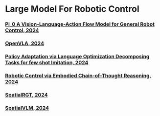 # Large Model For Robotic Control 

### [Pi_0 A Vision-Language-Action Flow Model for General Robot Control, 2024](/LLM-VLA-LAM/Pi_zero%20A%20Vision-Language-Action%20Flow%20Model%20for%20General%20Robot%20Control.pdf )

### [OpenVLA, 2024](/LLM-VLA-LAM/OpenVLA.pdf)

### [Policy Adaptation via Language Optimization Decomposing Tasks for few shot Imitation, 2024](/LLM-VLA-LAM/Policy%20Adaptation%20via%20Language%20Optimization%20Decomposing%20Tasks%20for%20Few-Shot%20Imitation.pdf)

### [Robotic Control via Embodied Chain-of-Thought Reasoning, 2024](/LLM-VLA-LAM/Robotic%20Control%20via%20Embodied%20Chain-of-Thought%20Reasoning.pdf)

### [SpatialRGT, 2024](/LLM-VLA-LAM/SpatialRGPT.pdf)

### [SpatialVLM, 2024](/LLM-VLA-LAM/SpatialVLM.pdf)